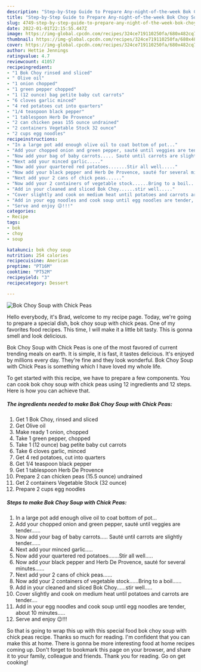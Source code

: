 ```yaml
---
description: "Step-by-Step Guide to Prepare Any-night-of-the-week Bok Choy Soup with Chick Peas"
title: "Step-by-Step Guide to Prepare Any-night-of-the-week Bok Choy Soup with Chick Peas"
slug: 4749-step-by-step-guide-to-prepare-any-night-of-the-week-bok-choy-soup-with-chick-peas
date: 2022-01-01T22:15:55.447Z
image: https://img-global.cpcdn.com/recipes/324ce719110250fa/680x482cq70/bok-choy-soup-with-chick-peas-recipe-main-photo.jpg
thumbnail: https://img-global.cpcdn.com/recipes/324ce719110250fa/680x482cq70/bok-choy-soup-with-chick-peas-recipe-main-photo.jpg
cover: https://img-global.cpcdn.com/recipes/324ce719110250fa/680x482cq70/bok-choy-soup-with-chick-peas-recipe-main-photo.jpg
author: Hettie Jennings
ratingvalue: 4.7
reviewcount: 41057
recipeingredient:
- "1 Bok Choy rinsed and sliced"
- " Olive oil"
- "1 onion chopped"
- "1 green pepper chopped"
- "1 (12 ounce) bag petite baby cut carrots"
- "6 cloves garlic minced"
- "4 red potatoes cut into quarters"
- "1/4 teaspoon black pepper"
- "1 tablespoon Herb De Provence"
- "2 can chicken peas 155 ounce undrained"
- "2 containers Vegetable Stock 32 ounce"
- "2 cups egg noodles"
recipeinstructions:
- "In a large pot add enough olive oil to coat bottom of pot..."
- "Add your chopped onion and green pepper, sauté until veggies are tender......"
- "Now add your bag of baby carrots..... Sauté until carrots are slightly tender......"
- "Next add your minced garlic....."
- "Now add your quartered red potatoes.......Stir all well....."
- "Now add your black pepper and Herb De Provence, sauté for several minutes......"
- "Next add your 2 cans of chick peas......"
- "Now add your 2 containers of vegetable stock......Bring to a boil......"
- "Add in your cleaned and sliced Bok Choy......stir well....."
- "Cover slightly and cook on medium heat until potatoes and carrots are tender...."
- "Add in your egg noodles and cook soup until egg noodles are tender, about 10 minutes....."
- "Serve and enjoy 😉!!!"
categories:
- Recipe
tags:
- bok
- choy
- soup

katakunci: bok choy soup 
nutrition: 254 calories
recipecuisine: American
preptime: "PT16M"
cooktime: "PT52M"
recipeyield: "3"
recipecategory: Dessert

---
```



![Bok Choy Soup with Chick Peas](https://img-global.cpcdn.com/recipes/324ce719110250fa/680x482cq70/bok-choy-soup-with-chick-peas-recipe-main-photo.jpg)

Hello everybody, it's Brad, welcome to my recipe page. Today, we're going to prepare a special dish, bok choy soup with chick peas. One of my favorites food recipes. This time, I will make it a little bit tasty. This is gonna smell and look delicious.



Bok Choy Soup with Chick Peas is one of the most favored of current trending meals on earth. It is simple, it is fast, it tastes delicious. It's enjoyed by millions every day. They're fine and they look wonderful. Bok Choy Soup with Chick Peas is something which I have loved my whole life.


To get started with this recipe, we have to prepare a few components. You can cook bok choy soup with chick peas using 12 ingredients and 12 steps. Here is how you can achieve that.

<!--inarticleads1-->

##### The ingredients needed to make Bok Choy Soup with Chick Peas:

1. Get 1 Bok Choy, rinsed and sliced
1. Get  Olive oil
1. Make ready 1 onion, chopped
1. Take 1 green pepper, chopped
1. Take 1 (12 ounce) bag petite baby cut carrots
1. Take 6 cloves garlic, minced
1. Get 4 red potatoes, cut into quarters
1. Get 1/4 teaspoon black pepper
1. Get 1 tablespoon Herb De Provence
1. Prepare 2 can chicken peas (15.5 ounce) undrained
1. Get 2 containers Vegetable Stock (32 ounce)
1. Prepare 2 cups egg noodles




<!--inarticleads2-->

##### Steps to make Bok Choy Soup with Chick Peas:

1. In a large pot add enough olive oil to coat bottom of pot...
1. Add your chopped onion and green pepper, sauté until veggies are tender......
1. Now add your bag of baby carrots..... Sauté until carrots are slightly tender......
1. Next add your minced garlic.....
1. Now add your quartered red potatoes.......Stir all well.....
1. Now add your black pepper and Herb De Provence, sauté for several minutes......
1. Next add your 2 cans of chick peas......
1. Now add your 2 containers of vegetable stock......Bring to a boil......
1. Add in your cleaned and sliced Bok Choy......stir well.....
1. Cover slightly and cook on medium heat until potatoes and carrots are tender....
1. Add in your egg noodles and cook soup until egg noodles are tender, about 10 minutes.....
1. Serve and enjoy 😉!!!




So that is going to wrap this up with this special food bok choy soup with chick peas recipe. Thanks so much for reading. I'm confident that you can make this at home. There is gonna be more interesting food at home recipes coming up. Don't forget to bookmark this page on your browser, and share it to your family, colleague and friends. Thank you for reading. Go on get cooking!
